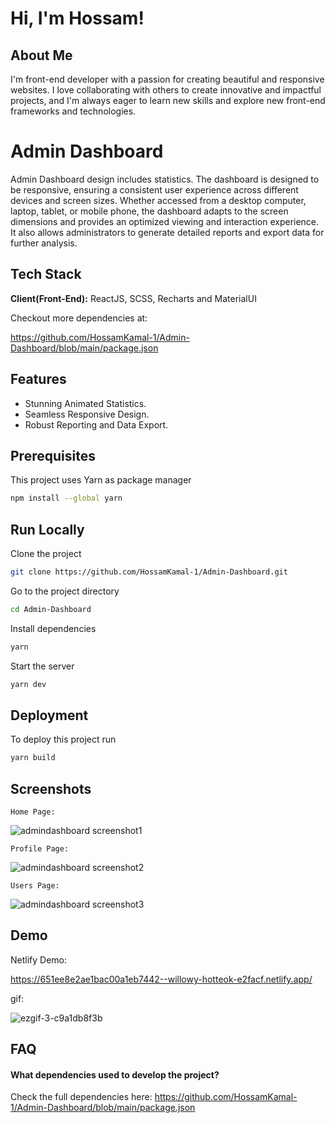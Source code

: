 
# Hi, I'm Hossam! 


##  About Me
I'm front-end
developer with a passion for
creating beautiful and
responsive websites. I love
collaborating with others to
create innovative and impactful
projects, and I'm always eager
to learn new skills and explore
new front-end frameworks and
technologies.


# Admin Dashboard

Admin Dashboard design includes statistics. The dashboard is designed to be responsive, ensuring a consistent user experience across different devices and screen sizes. Whether accessed from a desktop computer, laptop, tablet, or mobile phone, the dashboard adapts to the screen dimensions and provides an optimized viewing and interaction experience. It also allows administrators to generate detailed reports and export data for further analysis.


## Tech Stack

**Client(Front-End):** ReactJS, SCSS, Recharts and MaterialUI

Checkout more dependencies at: 

https://github.com/HossamKamal-1/Admin-Dashboard/blob/main/package.json


## Features

- Stunning Animated Statistics.
- Seamless Responsive Design.
- Robust Reporting and Data Export.


## Prerequisites
This project uses Yarn as package manager
```bash
npm install --global yarn
```
## Run Locally

Clone the project

```bash
git clone https://github.com/HossamKamal-1/Admin-Dashboard.git
```

Go to the project directory

```bash
cd Admin-Dashboard
```

Install dependencies

```bash
yarn
```

Start the server

```bash
yarn dev
```


## Deployment

To deploy this project run

```bash
yarn build
```


## Screenshots

`Home Page:`

![admindashboard screenshot1](https://github.com/HossamKamal-1/Admin-Dashboard/assets/99696657/6accf5a7-dbf2-47fa-9dfd-81fece7e29ed)


`Profile Page:`

![admindashboard screenshot2](https://github.com/HossamKamal-1/Admin-Dashboard/assets/99696657/d8ea16f0-7d24-4de8-b07e-4f9068996fce)


`Users Page:`

![admindashboard screenshot3](https://github.com/HossamKamal-1/Admin-Dashboard/assets/99696657/13be36d1-7916-4359-9332-6fbe22413993)


## Demo

Netlify Demo:

https://651ee8e2ae1bac00a1eb7442--willowy-hotteok-e2facf.netlify.app/

gif:

![ezgif-3-c9a1db8f3b](https://github.com/HossamKamal-1/Admin-Dashboard/assets/99696657/72a6c0d9-6947-4a39-a4b5-38d6090d41f2)





## FAQ

#### What dependencies used to develop the project?

Check the full dependencies here: 
https://github.com/HossamKamal-1/Admin-Dashboard/blob/main/package.json

